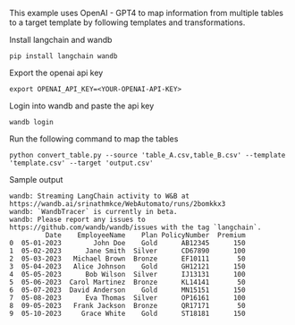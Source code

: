This example uses OpenAI - GPT4 to map information from multiple tables to a target template by following templates and transformations.

Install langchain and wandb

```
pip install langchain wandb
```
Export the openai api key
```
export OPENAI_API_KEY=<YOUR-OPENAI-API-KEY>
```
Login into wandb and paste the api key
```
wandb login
```

Run the following command to map the tables
```
python convert_table.py --source 'table_A.csv,table_B.csv' --template 'template.csv' --target 'output.csv'
```
Sample output

```
wandb: Streaming LangChain activity to W&B at https://wandb.ai/srinathmkce/WebAutomato/runs/2bomkkx3
wandb: `WandbTracer` is currently in beta.
wandb: Please report any issues to https://github.com/wandb/wandb/issues with the tag `langchain`.
         Date    EmployeeName    Plan PolicyNumber  Premium
0  05-01-2023        John Doe    Gold      AB12345      150
1  05-02-2023      Jane Smith  Silver      CD67890      100
2  05-03-2023   Michael Brown  Bronze      EF10111       50
3  05-04-2023   Alice Johnson    Gold      GH12121      150
4  05-05-2023      Bob Wilson  Silver      IJ13131      100
5  05-06-2023  Carol Martinez  Bronze      KL14141       50
6  05-07-2023  David Anderson    Gold      MN15151      150
7  05-08-2023      Eva Thomas  Silver      OP16161      100
8  09-05-2023   Frank Jackson  Bronze      QR17171       50
9  05-10-2023     Grace White    Gold      ST18181      150

```
